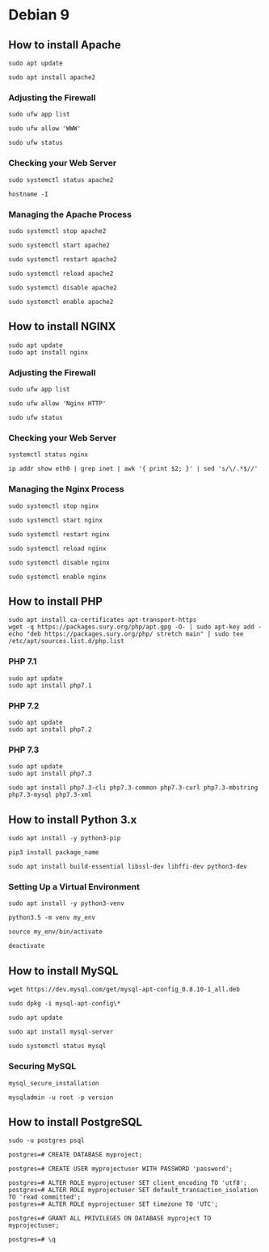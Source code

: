 # Debian 9

## How to install Apache

```
sudo apt update
```

```
sudo apt install apache2
```

### Adjusting the Firewall

```
sudo ufw app list
```

```
sudo ufw allow 'WWW'
```

```
sudo ufw status
```

### Checking your Web Server

```
sudo systemctl status apache2
```

```
hostname -I
```

### Managing the Apache Process

```
sudo systemctl stop apache2
```

```
sudo systemctl start apache2
```

```
sudo systemctl restart apache2
```

```
sudo systemctl reload apache2
```

```
sudo systemctl disable apache2
```

```
sudo systemctl enable apache2
```

## How to install NGINX

```
sudo apt update
sudo apt install nginx
```

### Adjusting the Firewall

```
sudo ufw app list
```

```
sudo ufw allow 'Nginx HTTP'
```

```
sudo ufw status
```

### Checking your Web Server

```
systemctl status nginx
```

```
ip addr show eth0 | grep inet | awk '{ print $2; }' | sed 's/\/.*$//'
```

### Managing the Nginx Process

```
sudo systemctl stop nginx
```

```
sudo systemctl start nginx
```

```
sudo systemctl restart nginx
```

```
sudo systemctl reload nginx
```

```
sudo systemctl disable nginx
```

```
sudo systemctl enable nginx
```

## How to install PHP

```
sudo apt install ca-certificates apt-transport-https
wget -q https://packages.sury.org/php/apt.gpg -O- | sudo apt-key add -
echo "deb https://packages.sury.org/php/ stretch main" | sudo tee /etc/apt/sources.list.d/php.list
```

### PHP 7.1

```
sudo apt update
sudo apt install php7.1
```

### PHP 7.2

```
sudo apt update
sudo apt install php7.2
```

### PHP 7.3

```
sudo apt update
sudo apt install php7.3
```

```
sudo apt install php7.3-cli php7.3-common php7.3-curl php7.3-mbstring php7.3-mysql php7.3-xml
```

## How to install Python 3.x

```
sudo apt install -y python3-pip
```

```
pip3 install package_name
```

```
sudo apt install build-essential libssl-dev libffi-dev python3-dev
```

### Setting Up a Virtual Environment

```
sudo apt install -y python3-venv
```

```
python3.5 -m venv my_env
```

```
source my_env/bin/activate
```

```
deactivate
```

## How to install MySQL

```
wget https://dev.mysql.com/get/mysql-apt-config_0.8.10-1_all.deb
```

```
sudo dpkg -i mysql-apt-config\*
```

```
sudo apt update
```

```
sudo apt install mysql-server
```

```
sudo systemctl status mysql
```

### Securing MySQL

```
mysql_secure_installation
```

```
mysqladmin -u root -p version
```

## How to install PostgreSQL

```
sudo -u postgres psql
```

```
postgres=# CREATE DATABASE myproject;
```

```
postgres=# CREATE USER myprojectuser WITH PASSWORD 'password';
```

```
postgres=# ALTER ROLE myprojectuser SET client_encoding TO 'utf8';
postgres=# ALTER ROLE myprojectuser SET default_transaction_isolation TO 'read committed';
postgres=# ALTER ROLE myprojectuser SET timezone TO 'UTC';
```

```
postgres=# GRANT ALL PRIVILEGES ON DATABASE myproject TO myprojectuser;
```

```
postgres=# \q
```
